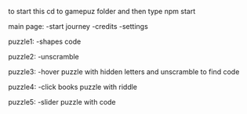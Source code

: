 to start this cd to gamepuz folder and then type npm start


main page:
    -start journey
    -credits
    -settings

puzzle1:
    -shapes code

puzzle2:
    -unscramble

puzzle3:
    -hover puzzle with hidden letters and unscramble to find code

puzzle4:
    -click books puzzle with riddle

puzzle5:
    -slider puzzle with code